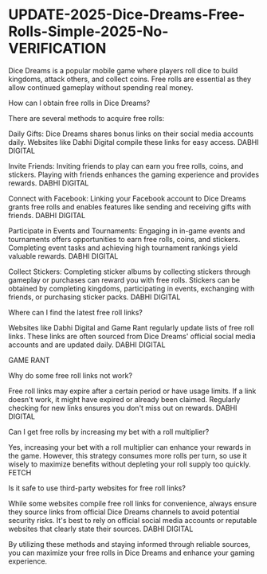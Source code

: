# UPDATE-2025-Dice-Dreams-Free-Rolls-Simple-2025-No-VERIFICATION
Dice Dreams is a popular mobile game where players roll dice to build kingdoms, attack others, and collect coins. Free rolls are essential as they allow continued gameplay without spending real money.

How can I obtain free rolls in Dice Dreams?

There are several methods to acquire free rolls:

Daily Gifts: Dice Dreams shares bonus links on their social media accounts daily. Websites like Dabhi Digital compile these links for easy access. 
DABHI DIGITAL

Invite Friends: Inviting friends to play can earn you free rolls, coins, and stickers. Playing with friends enhances the gaming experience and provides rewards. 
DABHI DIGITAL

Connect with Facebook: Linking your Facebook account to Dice Dreams grants free rolls and enables features like sending and receiving gifts with friends. 
DABHI DIGITAL

Participate in Events and Tournaments: Engaging in in-game events and tournaments offers opportunities to earn free rolls, coins, and stickers. Completing event tasks and achieving high tournament rankings yield valuable rewards. 
DABHI DIGITAL

Collect Stickers: Completing sticker albums by collecting stickers through gameplay or purchases can reward you with free rolls. Stickers can be obtained by completing kingdoms, participating in events, exchanging with friends, or purchasing sticker packs. 
DABHI DIGITAL

Where can I find the latest free roll links?

Websites like Dabhi Digital and Game Rant regularly update lists of free roll links. These links are often sourced from Dice Dreams' official social media accounts and are updated daily. 
DABHI DIGITAL
 
GAME RANT

Why do some free roll links not work?

Free roll links may expire after a certain period or have usage limits. If a link doesn't work, it might have expired or already been claimed. Regularly checking for new links ensures you don't miss out on rewards. 
DABHI DIGITAL

Can I get free rolls by increasing my bet with a roll multiplier?

Yes, increasing your bet with a roll multiplier can enhance your rewards in the game. However, this strategy consumes more rolls per turn, so use it wisely to maximize benefits without depleting your roll supply too quickly. 
FETCH

Is it safe to use third-party websites for free roll links?

While some websites compile free roll links for convenience, always ensure they source links from official Dice Dreams channels to avoid potential security risks. It's best to rely on official social media accounts or reputable websites that clearly state their sources. 
DABHI DIGITAL

By utilizing these methods and staying informed through reliable sources, you can maximize your free rolls in Dice Dreams and enhance your gaming experience.

